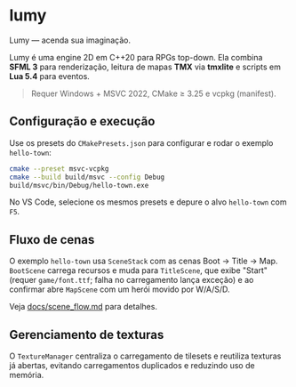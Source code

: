 # lumy

Lumy — acenda sua imaginação.

Lumy é uma engine 2D em C++20 para RPGs top-down. Ela combina **SFML 3** para renderização, leitura de mapas **TMX** via **tmxlite** e scripts em **Lua 5.4** para eventos.

> Requer Windows + MSVC 2022, CMake ≥ 3.25 e vcpkg (manifest).

## Configuração e execução

Use os presets do `CMakePresets.json` para configurar e rodar o exemplo `hello-town`:

```sh
cmake --preset msvc-vcpkg
cmake --build build/msvc --config Debug
build/msvc/bin/Debug/hello-town.exe
```

No VS Code, selecione os mesmos presets e depure o alvo `hello-town` com `F5`.


## Fluxo de cenas

O exemplo `hello-town` usa `SceneStack` com as cenas Boot → Title → Map. `BootScene` carrega recursos e muda para `TitleScene`, que exibe "Start" (requer `game/font.ttf`; falha no carregamento lança exceção) e ao confirmar abre `MapScene` com um herói movido por W/A/S/D.

Veja [docs/scene_flow.md](docs/scene_flow.md) para detalhes.

## Gerenciamento de texturas

O `TextureManager` centraliza o carregamento de tilesets e reutiliza texturas já abertas, evitando carregamentos duplicados e reduzindo uso de memória.
